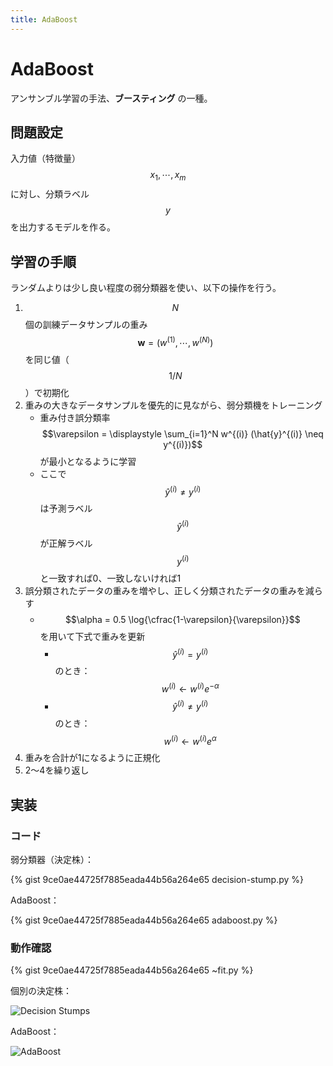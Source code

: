 ```yaml
---
title: AdaBoost
---
```


# AdaBoost

アンサンブル学習の手法、**ブースティング** の一種。

## 問題設定

入力値（特徴量） $$x_1, \cdots, x_m$$ に対し、分類ラベル $$y$$ を出力するモデルを作る。


## 学習の手順

ランダムよりは少し良い程度の弱分類器を使い、以下の操作を行う。

1. $$N$$ 個の訓練データサンプルの重み $$\boldsymbol{w} = (w^{(1)}, \cdots, w^{(N)})$$ を同じ値（$$1/N$$）で初期化
2. 重みの大きなデータサンプルを優先的に見ながら、弱分類機をトレーニング
    - 重み付き誤分類率 $$\varepsilon = \displaystyle \sum_{i=1}^N w^{(i)} (\hat{y}^{(i)} \neq y^{(i)})$$ が最小となるように学習
    - ここで $$\hat{y}^{(i)} \neq y^{(i)}$$ は予測ラベル $$\hat{y}^{(i)}$$ が正解ラベル $$y^{(i)}$$ と一致すれば0、一致しないければ1
3. 誤分類されたデータの重みを増やし、正しく分類されたデータの重みを減らす
    - $$\alpha = 0.5 \log{\cfrac{1-\varepsilon}{\varepsilon}}$$ を用いて下式で重みを更新
        - $$\hat{y}^{(i)} = y^{(i)}$$ のとき：$$w^{(i)} \longleftarrow w^{(i)} e^{-\alpha}$$
        - $$\hat{y}^{(i)} \neq y^{(i)}$$ のとき：$$w^{(i)} \longleftarrow w^{(i)} e^{\alpha}$$
4. 重みを合計が1になるように正規化
5. 2〜4を繰り返し

## 実装

### コード

弱分類器（決定株）：

{% gist 9ce0ae44725f7885eada44b56a264e65 decision-stump.py %}

AdaBoost：

{% gist 9ce0ae44725f7885eada44b56a264e65 adaboost.py %}

### 動作確認

{% gist 9ce0ae44725f7885eada44b56a264e65 ~fit.py %}

個別の決定株：

![Decision Stumps](https://user-images.githubusercontent.com/13412823/81028224-70293a00-8ebb-11ea-9950-3abada25b814.png)


AdaBoost：

![AdaBoost](https://user-images.githubusercontent.com/13412823/81028228-73242a80-8ebb-11ea-9078-4e5cc8d0a2bf.png)
